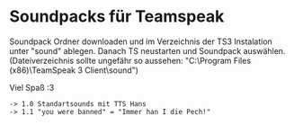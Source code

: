# Soundpacks für Teamspeak

Soundpack Ordner downloaden und im Verzeichnis der TS3 Instalation unter "sound" ablegen. Danach TS neustarten und Soundpack auswählen.
(Dateiverzeichnis sollte ungefähr so aussehen: "C:\Program Files (x86)\TeamSpeak 3 Client\sound\")

Viel Spaß :3

    -> 1.0 Standartsounds mit TTS Hans
    -> 1.1 "you were banned" = "Immer han I die Pech!"